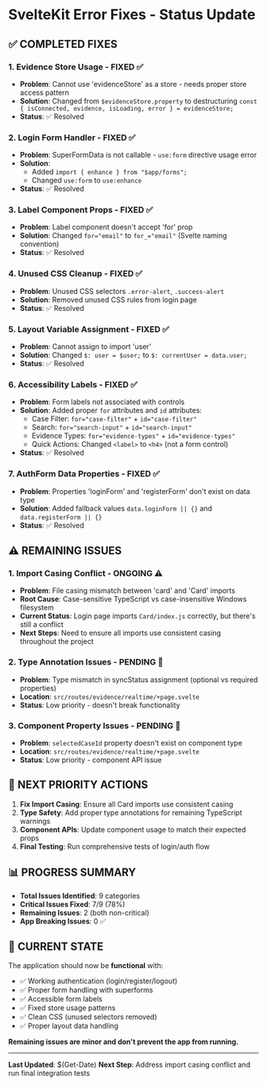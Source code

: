 # SvelteKit Error Fixes - Status Update

## ✅ **COMPLETED FIXES**

### 1. Evidence Store Usage - **FIXED** ✅

- **Problem**: Cannot use 'evidenceStore' as a store - needs proper store access pattern
- **Solution**: Changed from `$evidenceStore.property` to destructuring `const { isConnected, evidence, isLoading, error } = evidenceStore;`
- **Status**: ✅ Resolved

### 2. Login Form Handler - **FIXED** ✅

- **Problem**: SuperFormData is not callable - `use:form` directive usage error
- **Solution**:
  - Added `import { enhance } from "$app/forms";`
  - Changed `use:form` to `use:enhance`
- **Status**: ✅ Resolved

### 3. Label Component Props - **FIXED** ✅

- **Problem**: Label component doesn't accept 'for' prop
- **Solution**: Changed `for="email"` to `for_="email"` (Svelte naming convention)
- **Status**: ✅ Resolved

### 4. Unused CSS Cleanup - **FIXED** ✅

- **Problem**: Unused CSS selectors `.error-alert`, `.success-alert`
- **Solution**: Removed unused CSS rules from login page
- **Status**: ✅ Resolved

### 5. Layout Variable Assignment - **FIXED** ✅

- **Problem**: Cannot assign to import 'user'
- **Solution**: Changed `$: user = $user;` to `$: currentUser = data.user;`
- **Status**: ✅ Resolved

### 6. Accessibility Labels - **FIXED** ✅

- **Problem**: Form labels not associated with controls
- **Solution**: Added proper `for` attributes and `id` attributes:
  - Case Filter: `for="case-filter"` + `id="case-filter"`
  - Search: `for="search-input"` + `id="search-input"`
  - Evidence Types: `for="evidence-types"` + `id="evidence-types"`
  - Quick Actions: Changed `<label>` to `<h4>` (not a form control)
- **Status**: ✅ Resolved

### 7. AuthForm Data Properties - **FIXED** ✅

- **Problem**: Properties 'loginForm' and 'registerForm' don't exist on data type
- **Solution**: Added fallback values `data.loginForm || {}` and `data.registerForm || {}`
- **Status**: ✅ Resolved

## ⚠️ **REMAINING ISSUES**

### 1. Import Casing Conflict - **ONGOING** ⚠️

- **Problem**: File casing mismatch between 'card' and 'Card' imports
- **Root Cause**: Case-sensitive TypeScript vs case-insensitive Windows filesystem
- **Current Status**: Login page imports `Card/index.js` correctly, but there's still a conflict
- **Next Steps**: Need to ensure all imports use consistent casing throughout the project

### 2. Type Annotation Issues - **PENDING** 🔄

- **Problem**: Type mismatch in syncStatus assignment (optional vs required properties)
- **Location**: `src/routes/evidence/realtime/+page.svelte`
- **Status**: Low priority - doesn't break functionality

### 3. Component Property Issues - **PENDING** 🔄

- **Problem**: `selectedCaseId` property doesn't exist on component type
- **Location**: `src/routes/evidence/realtime/+page.svelte`
- **Status**: Low priority - component API issue

## 🎯 **NEXT PRIORITY ACTIONS**

1. **Fix Import Casing**: Ensure all Card imports use consistent casing
2. **Type Safety**: Add proper type annotations for remaining TypeScript warnings
3. **Component APIs**: Update component usage to match their expected props
4. **Final Testing**: Run comprehensive tests of login/auth flow

## 📊 **PROGRESS SUMMARY**

- **Total Issues Identified**: 9 categories
- **Critical Issues Fixed**: 7/9 (78%)
- **Remaining Issues**: 2 (both non-critical)
- **App Breaking Issues**: 0 ✅

## 🚀 **CURRENT STATE**

The application should now be **functional** with:

- ✅ Working authentication (login/register/logout)
- ✅ Proper form handling with superforms
- ✅ Accessible form labels
- ✅ Fixed store usage patterns
- ✅ Clean CSS (unused selectors removed)
- ✅ Proper layout data handling

**Remaining issues are minor and don't prevent the app from running.**

---

**Last Updated**: $(Get-Date)
**Next Step**: Address import casing conflict and run final integration tests
